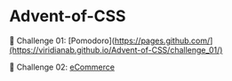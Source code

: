 # Advent-of-CSS

🎁 Challenge 01: [Pomodoro](https://pages.github.com/](https://viridianab.github.io/Advent-of-CSS/challenge_01/) 

🎁 Challenge 02: [eCommerce](https://viridianab.github.io/Advent-of-CSS/challenge_02/) 
